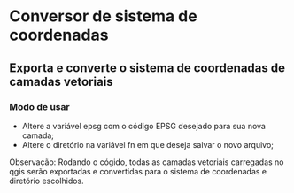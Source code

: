 # Conversor de sistema de coordenadas

## Exporta e converte o sistema de coordenadas de camadas vetoriais

### Modo de usar

* Altere a variável epsg com o código EPSG desejado para sua nova camada;
* Altere o diretório na variável fn em que deseja salvar o novo arquivo;

Observação: Rodando o cógido, todas as camadas vetoriais carregadas no qgis serão exportadas e convertidas para o sistema de coordenadas e diretório escolhidos.
